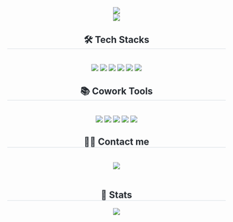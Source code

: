 <div align="center">
    <img
        src="https://capsule-render.vercel.app/api?type=waving&color=auto&height=180&text=Welcome%20to%20Jun's%20Github%20🙌🏻&animation=&fontColor=ffffff&fontSize=50">
</div>
<div align="center">
    <a href="https://hits.seeyoufarm.com"><img
            src="https://hits.seeyoufarm.com/api/count/incr/badge.svg?url=https%3A%2F%2Fgithub.com%2Fjunest66&count_bg=%2379C83D&title_bg=%23555555&icon=&icon_color=%23E7E7E7&title=hits&edge_flat=false" /></a>
</div>
<div align="center">
    <h2 style="border-bottom: 1px solid #d8dee4; color: #282d33;"> 🛠️ Tech Stacks </h2> <br>
    <div style="margin: 0 auto; text-align: center;" align="center">
        <img src="https://img.shields.io/badge/Spring Boot-6DB33F?style=for-the-badge&logo=Spring Boot&logoColor=white">
        <img src="https://img.shields.io/badge/MySQL-4479A1?style=for-the-badge&logo=MySQL&logoColor=white">
        <img src="https://img.shields.io/badge/Java-007396?style=for-the-badge&logo=Java&logoColor=white">
        <img src="https://img.shields.io/badge/Git-F05032?style=for-the-badge&logo=Git&logoColor=white">
        <img src="https://img.shields.io/badge/Docker-2496ED?style=for-the-badge&logo=Docker&logoColor=white">
        <img src="https://img.shields.io/badge/Amazon AWS-232F3E?style=for-the-badge&logo=Amazon AWS&logoColor=white">
    </div>
</div>
<div align="center">
    <h2 style="border-bottom: 1px solid #d8dee4; color: #282d33;"> 📚 Cowork Tools </h2> <br>
    <div style="margin: 0 auto; text-align: center;" align="center">
        <img src="https://img.shields.io/badge/GitHub-181717?style=for-the-badge&logo=GitHub&logoColor=white" />
        <img src="https://img.shields.io/badge/Notion-000000?style=for-the-badge&logo=Notion">
        <img src="https://img.shields.io/badge/Slack-4A154B?style=for-the-badge&logo=Slack&logoColor=white">
        <img src="https://img.shields.io/badge/Swagger-85EA2D?style=for-the-badge&logo=Swagger&logoColor=black">
        <img src="https://img.shields.io/badge/Postman-FF6C37?style=for-the-badge&logo=Postman&logoColor=white" />
    </div>
</div>
<div align="center">
    <h2 style="border-bottom: 1px solid #d8dee4; color: #282d33;"> 🧑‍💻 Contact me </h2> <br>
    <div align="center"> <a href=mailto:chlwndks333@gmail.com> <img
                src="https://img.shields.io/badge/Gmail-EA4335?style=for-the-badge&logo=Gmail&logoColor=white&link=mailto:chlwndks333@gmail.com">
        </a>
    </div> <br>
</div>
<div align="center">
    <h2 style="border-bottom: 1px solid #d8dee4; color: #282d33;"> 🏅 Stats </h2>
    <div align="center">
        <img src="https://github-readme-stats.vercel.app/api?username=junest66&show_icons=true&theme=radical" />
    </div>
</div>

